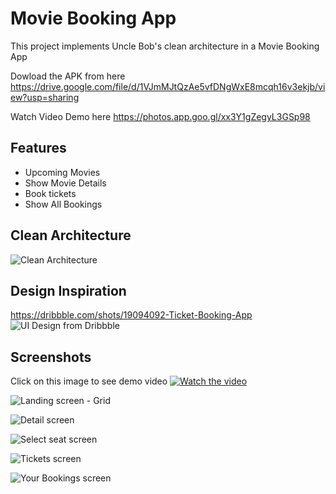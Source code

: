 # Movie Booking App

This project implements Uncle Bob's clean architecture in a Movie Booking App

Dowload the APK from here https://drive.google.com/file/d/1VJmMJtQzAe5vfDNgWxE8mcqh16v3ekjb/view?usp=sharing

Watch Video Demo here https://photos.app.goo.gl/xx3Y1gZegyL3GSp98

## Features

- Upcoming Movies
- Show Movie Details
- Book tickets
- Show All Bookings

## Clean Architecture

![Clean Architecture](https://raw.githubusercontent.com/TecHaxter/movie_booking_app/repository_setup/clean_architecture.png)

## Design Inspiration

https://dribbble.com/shots/19094092-Ticket-Booking-App
![UI Design from Dribbble](https://raw.githubusercontent.com/TecHaxter/movie_booking_app/repository_setup/design_inspiration.png)

## Screenshots

Click on this image to see demo video
[![Watch the video](https://raw.githubusercontent.com/TecHaxter/movie_booking_app/repository_setup/images/Screenshot_1.png)](https://photos.app.goo.gl/xx3Y1gZegyL3GSp98)

![Landing screen - Grid](https://raw.githubusercontent.com/TecHaxter/movie_booking_app/repository_setup/images/Screenshot_2.png)

![Detail screen](https://raw.githubusercontent.com/TecHaxter/movie_booking_app/repository_setup/images/Screenshot_3.png)

![Select seat screen](https://raw.githubusercontent.com/TecHaxter/movie_booking_app/repository_setup/images/Screenshot_4.png)

![Tickets screen](https://raw.githubusercontent.com/TecHaxter/movie_booking_app/repository_setup/images/Screenshot_5.png)

![Your Bookings screen](https://raw.githubusercontent.com/TecHaxter/movie_booking_app/repository_setup/images/Screenshot_6.png)
